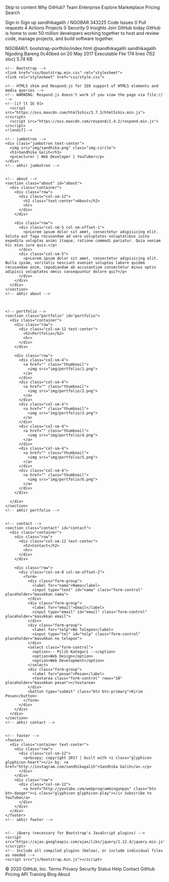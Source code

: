 Skip to content
Why GitHub? 
Team
Enterprise
Explore 
Marketplace
Pricing 
Search

Sign in
Sign up
sandhikagalih
/
NGOBAR
343225
 Code
 Issues 0
 Pull requests 4 Actions
 Projects 0
 Security 0
 Insights
Join GitHub today
GitHub is home to over 50 million developers working together to host and review code, manage projects, and build software together.

NGOBAR/1. bootstrap-portfolio/index.html
@sandhikagalih sandhikagalih Ngoding Bareng
0c40bed on 20 May 2017
Executable File  174 lines (152 sloc)  5.74 KB
  
<!DOCTYPE html>
<html lang="en">
  <head>
    <meta charset="utf-8">
    <meta http-equiv="X-UA-Compatible" content="IE=edge">
    <meta name="viewport" content="width=device-width, initial-scale=1">
    <!-- The above 3 meta tags *must* come first in the head; any other head content must come *after* these tags -->
    <title>My Porfolio</title>

    <!-- Bootstrap -->
    <link href="css/bootstrap.min.css" rel="stylesheet">
    <link rel="stylesheet" href="css/style.css">

    <!-- HTML5 shim and Respond.js for IE8 support of HTML5 elements and media queries -->
    <!-- WARNING: Respond.js doesn't work if you view the page via file:// -->
    <!--[if lt IE 9]>
      <script src="https://oss.maxcdn.com/html5shiv/3.7.3/html5shiv.min.js"></script>
      <script src="https://oss.maxcdn.com/respond/1.4.2/respond.min.js"></script>
    <![endif]-->
  </head>
  <body>
    
    <!-- jumbotron -->
    <div class="jumbotron text-center">
      <img src="img/sandhika.png" class="img-circle">
      <h1>Sandhika Galih</h1>
      <p>Lecturer | Web Developer | YouTuber</p>
    </div>
    <!-- akhir jumbotron -->


    <!-- about -->
    <section class="about" id="about">
      <div class="container">
        <div class="row">
          <div class="col-sm-12">
            <h2 class="text-center">About</h2>
            <hr>
          </div>
        </div>

        <div class="row">
          <div class="col-sm-5 col-sm-offset-1">
            <p>Lorem ipsum dolor sit amet, consectetur adipisicing elit. Soluta aut fuga recusandae ad vero voluptates voluptatibus iusto expedita voluptas animi itaque, ratione commodi pariatur. Quia veniam hic eius iure quis.</p>
          </div>
          <div class="col-sm-5">
            <p>Lorem ipsum dolor sit amet, consectetur adipisicing elit. Nulla ipsam, veritatis nesciunt eveniet voluptas labore quidem recusandae enim, repudiandae ab accusantium consectetur minus optio adipisci voluptates omnis consequuntur dolore qui?</p>
          </div>
        </div>
      </div>
    </section>
    <!-- akhir about -->



    <!-- portfolio -->
    <section class="portfolio" id="portfolio">
      <div class="container">
        <div class="row">
          <div class="col-sm-12 text-center">
            <h2>Portfolio</h2>
            <hr>
          </div>
        </div>

        <div class="row">
          <div class="col-sm-4">
            <a href="" class="thumbnail">
              <img src="img/portfolio/1.png">
            </a>
          </div>
          <div class="col-sm-4">
            <a href="" class="thumbnail">
              <img src="img/portfolio/2.png">
            </a>
          </div>
          <div class="col-sm-4">
            <a href="" class="thumbnail">
              <img src="img/portfolio/3.png">
            </a>
          </div>
          <div class="col-sm-4">
            <a href="" class="thumbnail">
              <img src="img/portfolio/4.png">
            </a>
          </div>
          <div class="col-sm-4">
            <a href="" class="thumbnail">
              <img src="img/portfolio/5.png">
            </a>
          </div>
          <div class="col-sm-4">
            <a href="" class="thumbnail">
              <img src="img/portfolio/6.png">
            </a>
          </div>
        </div>

      </div>
    </section>
    <!-- akhir portfolio -->


    <!-- contact -->
    <section class="contact" id="contact">
      <div class="container">
        <div class="row">
          <div class="col-sm-12 text-center">
            <h2>Contact</h2>
            <hr>
          </div>
        </div>

        <div class="row">
          <div class="col-sm-8 col-sm-offset-2">
            <form>
              <div class="form-group">
                <label for="nama">Nama</label>
                <input type="text" id="nama" class="form-control" placeholder="masukkan nama">
              </div>
              <div class="form-group">
                <label for="email">Email</label>
                <input type="email" id="email" class="form-control" placeholder="masukkan email">
              </div>
              <div class="form-group">
                <label for="telp">No Telepon</label>
                <input type="tel" id="telp" class="form-control" placeholder="masukkan no telepon">
              </div>
              <select class="form-control">
                <option>-- Pilih Kategori --</option>
                <option>Web Design</option>
                <option>Web Development</option>
              </select>
              <div class="form-group">
                <label for="pesan">Pesan</label>
                <textarea class="form-control" rows="10" placeholder="masukkan pesan"></textarea>
              </div>
              <button type="submit" class="btn btn-primary">Kirim Pesan</button>
            </form>
          </div>
        </div>
      </div>
    </section>
    <!-- akhir contact -->

    
    <!-- footer -->
    <footer>
      <div class="container text-center">
        <div class="row">
          <div class="col-sm-12">
            <p>&copy; copyright 2017 | built with <i class="glyphicon glyphicon-heart"></i> by. <a href="http://instagram.com/sandhikagalih">Sandhika Galih</a>.</p>
          </div>
        </div>
        <div class="row">
          <div class="col-sm-12">
            <a href="http://youtube.com/webprogrammingunpas" class="btn btn-danger"><i class="glyphicon glyphicon-play"></i> Subscribe to YouTube</a>
          </div>
        </div>
      </div>
    </footer>
    <!-- akhir footer -->


    <!-- jQuery (necessary for Bootstrap's JavaScript plugins) -->
    <script src="https://ajax.googleapis.com/ajax/libs/jquery/1.12.4/jquery.min.js"></script>
    <!-- Include all compiled plugins (below), or include individual files as needed -->
    <script src="js/bootstrap.min.js"></script>
  </body>
</html>



© 2020 GitHub, Inc.
Terms
Privacy
Security
Status
Help
Contact GitHub
Pricing
API
Training
Blog
About
